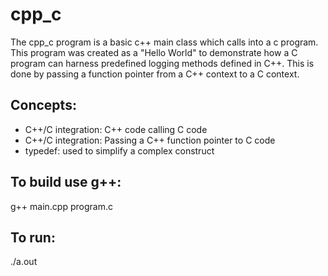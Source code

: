 # cpp_c
The cpp_c program is a basic c++ main class which calls into a c program.  This program was created as a "Hello World" to demonstrate how a C program can harness predefined logging methods defined in C++.  This is done by passing a function pointer from a C++ context to a C context.

## Concepts:
* C++/C integration: C++ code calling C code
* C++/C integration: Passing a C++ function pointer to C code 
* typedef: used to simplify a complex construct


## To build use g++:
g++ main.cpp program.c

## To run:
./a.out
